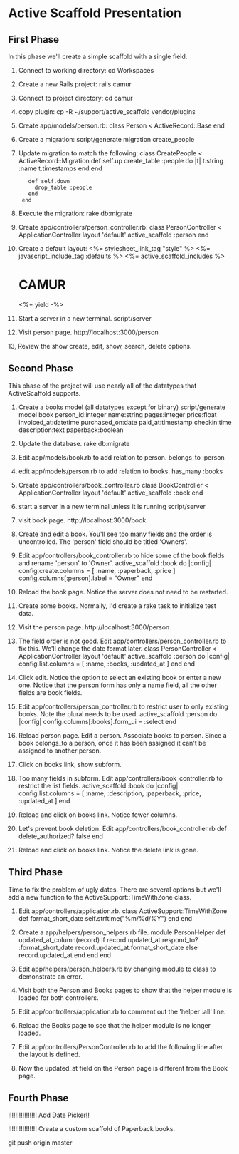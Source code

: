 # Active Scaffold Presentation

## First Phase

In this phase we'll create a simple scaffold with a single field.

1. Connect to working directory:
        cd Workspaces

2. Create a new Rails project:
        rails camur

3. Connect to project directory:
        cd camur

4. copy plugin:
        cp -R ~/support/active_scaffold vendor/plugins

5. Create app/models/person.rb:
        class Person < ActiveRecord::Base
        end

6. Create a migration:
        script/generate migration create_people

7. Update migration to match the following:
        class CreatePeople < ActiveRecord::Migration
          def self.up
            create_table :people do |t|
              t.string :name
              t.timestamps
            end
          end
        
          def self.down
            drop_table :people
          end
        end

8. Execute the migration:
        rake db:migrate

9. Create app/controllers/person_controller.rb:
        class PersonController < ApplicationController
          layout 'default'
          active_scaffold :person
        end

10. Create a default layout:
        <!DOCTYPE html PUBLIC "-//W3C//DTD XHTML 1.0 Transitional//EN" "http://www.w3.org/TR/xhtml1/DTD/xhtml1-transitional.dtd">
        <html xmlns="http://www.w3.org/1999/xhtml">
        <head>
          <meta http-equiv="Content-Type" content="text/html;.  charset=iso-8859-1" />
          <meta http-equiv="Content-Language" content="en-us" />
          <title>Presentation</title>
          <%= stylesheet_link_tag "style" %>
          <%= javascript_include_tag :defaults %>
          <%= active_scaffold_includes %>
        </head>
        <body id="page">
          <div id="container">
          <div id="header">
            <h1>CAMUR</h1>
          </div>
          <div id="content">
            <%= yield -%>
          </div>
          <div id="sidebar"></div>
          </div>
        </body>
        </html>

11. Start a server in a new terminal.
        script/server

12. Visit person page.
        http://localhost:3000/person

13, Review the show create, edit, show, search, delete options.

## Second Phase 

This phase of the project will use nearly all of the datatypes that ActiveScaffold supports. 

1. Create a books model (all datatypes except for binary)
        script/generate model book person_id:integer name:string pages:integer price:float invoiced_at:datetime purchased_on:date paid_at:timestamp checkin:time description:text paperback:boolean

2. Update the database.
        rake db:migrate

3. Edit app/models/book.rb to add relation to person.
        belongs_to :person

4. edit app/models/person.rb to add relation to books.
        has_many :books

5. Create app/controllers/book_controller.rb
        class BookController < ApplicationController
          layout 'default'
          active_scaffold :book
        end

6. start a server in a new terminal unless it is running
        script/server

7. visit book page.
        http://localhost:3000/book

8. Create and edit a book. You'll see too many fields and the order is uncontrolled.
The 'person' field should be titled 'Owners'.

12. Edit app/controllers/book_controller.rb to hide some of the book fields and rename 'person' to 'Owner'.
        active_scaffold :book do |config|
          config.create.columns = [ :name, :paperback, :price ]
          config.columns[:person].label = "Owner" 
        end

13. Reload the book page. Notice the server does not need to be restarted.

14. Create some books. Normally, I'd create a rake task to initialize test data.

15. Visit the person page.
        http://localhost:3000/person

16. The field order is not good. Edit app/controllers/person_controller.rb to fix this.
We'll change the date format later. 
        class PersonController < ApplicationController
          layout 'default'
          active_scaffold :person do |config|
            config.list.columns = [ :name, :books, :updated_at ]
          end
        end

17. Click edit. Notice the option to select an existing book or 
enter a new one. Notice that the person form
has only a name field, all the other fields are book fields.

18. Edit app/controllers/person_controller.rb to restrict user to only existing books. Note the plural needs to be used.
        active_scaffold :person do |config|
          config.columns[:books].form_ui = :select
        end

19. Reload person page. Edit a person. Associate books to person. Since
a book belongs_to a person, once it has been assigned it can't be 
assigned to another person.

20. Click on books link, show subform. 

21. Too many fields in subform. Edit app/controllers/book_controller.rb to restrict the list fields.
        active_scaffold :book do |config|
          config.list.columns = [ :name, :description, :paperback, :price, :updated_at ]
        end
22. Reload and click on books link. Notice fewer columns.

23. Let's prevent book deletion. Edit app/controllers/book_controller.rb
        def delete_authorized?
          false
        end

24. Reload and click on books link. Notice the delete link is gone.

## Third Phase

Time to fix the problem of ugly dates. There are several options
but we'll add a new function to the ActiveSupport::TimeWithZone class.

1. Edit app/controllers/application.rb.
        class ActiveSupport::TimeWithZone
          def format_short_date
            self.strftime("%m/%d/%Y")
          end
        end

2. Create a app/helpers/person_helpers.rb file. 
        module PersonHelper
          def updated_at_column(record)
            if record.updated_at.respond_to? :format_short_date
              record.updated_at.format_short_date
            else
              record.updated_at
            end
          end
        end

3. Edit app/helpers/person_helpers.rb by changing module to class to 
demonstrate an error.

4. Visit both the Person and Books pages to show that the helper module
is loaded for both controllers.

5. Edit app/controllers/application.rb to comment out the 'helper :all' line.

6. Reload the Books page to see that the helper module is no longer loaded. 

7. Edit app/controllers/PersonController.rb to add the following line after
the layout is defined.

8. Now the updated_at field on the Person page is different from the Book page. 

## Fourth Phase

!!!!!!!!!!!!!!!! Add Date Picker!!

!!!!!!!!!!!!!!!! Create a custom scaffold of Paperback books.


git push origin master
